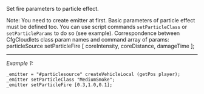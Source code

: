Set fire parameters to particle effect.

Note: You need to create emitter at first. Basic parameters of particle effect must be defined too. You can use script commands `setParticleClass` or `setParticleParams` to do so (see example). Correspondence between CfgCloudlets class param names and command array of params:
<sqf>
particleSource setParticleFire
[
	coreIntensity,
	coreDistance,
	damageTime
];
</sqf>


---
*Example 1:*
```sqf
_emitter = "#particlesource" createVehicleLocal (getPos player);
_emitter setParticleClass "MediumSmoke";
_emitter setParticleFire [0.3,1.0,0.1];
```